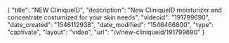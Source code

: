{
    "title": "NEW CliniqueID",
    "description": "New CliniqueID moisturizer and concentrate costumized for your skin needs",
    "videoid": "191799690",
    "date_created": "1546112938",
    "date_modified": "1546466800",
    "type": "captivate",
    "layout": "video",
    "url": "\/v\/new-cliniqueid\/191799690"
}